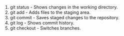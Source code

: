 1. git status - Shows changes in the working directory.
2. git add - Adds files to the staging area.
3. git commit - Saves staged changes to the repository.
4. git log - Shows commit history.
5. git checkout - Switches branches.
